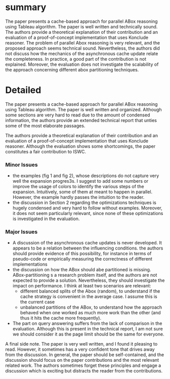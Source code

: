 

# summary
The paper presents a cache-based approach for parallel ABox reasoning using Tableau algorithm.
The paper is well written and technically sound. The authors provide a theoretical explanation of their contribution and an evaluation of a proof-of-concept implementation that uses Konclude reasoner. 
The problem of parallel Abox reasoning is very relevant, and the proposed approach seems technical sound.
Nevertheless, the authors did not discuss how the mechanics of the asynchronous cache update relate the completeness. In practice, a good part of the contribution is not explained. Moreover, the evaluation does not investigate the scalability of the approach concerning different abox partitioning techniques.

# Detailed 
The paper presents a cache-based approach for parallel ABox reasoning using Tableau algorithm.
The paper is well written and organized. Although some sections are very hard to read due to the amount of condensed information, the authors provide an extended technical report that unties some of the most elaborate passages. 

The authors provide a theoretical explanation of their contribution and an evaluation of a proof-of-concept implementation that uses Konclude reasoner. Although the evaluation shows some shortcomings, the paper constitutes a fair contribution to ISWC.

### Minor Issues  
- the examples (fig 1 and fig 2), whose descriptions do not capture very well the expansion progres3s. I suggest to add some numbers or improve the usage of colors to identify the various steps of the expansion. Intuitively, some of them at meant to happen in parallel. However,  the example hardly passes the intuition to the reader.
- the discussion in Section 2 regarding the optimizations techniques is hugely condensed and very hard to follow without examples. Moreover, it does not seem particularly relevant, since none of these optimizations is investigated in the evaluation.

### Major Issues

- A discussion of the asynchronous cache updates is never developed. It appears to be a relation between the influencing conditions. the authors should provide evidence of this possibility, for instance in terms of pseudo-code or empirically measuring the correctness of different implementations
- the discussion on how the ABox should abe partitioned is missing. ABox-partitioning s a research problem itself, and the authors are not expected to provide a solution. Nevertheless, they should investigate the impact on performance. I think at least two scenarios are relevant:
    - different balanced splits of the Abox (random), to understand if the cache strategy is convenient in the average case. I assume this is the current case
    - unbalanced partitions of the ABox, to understand how the approach behaved when one worked as much more work than the other (and thus it hits the cache more frequently).
- The part on query answering suffers from the lack of comparison in the evaluation. Although this is present in the technical report, I am not sure we should consider it as the page limit should be the same for everyone.

A final side note. The paper is very well written, and I found it pleasing to read. However, it sometimes has a very confident tone that drives away from the discussion. In general, the paper should be self-contained, and the discussion should focus on the paper contributions and the most relevant related work. The authors sometimes forget these principles and engage a discussion which is exciting but distracts the reader from the contributions.


